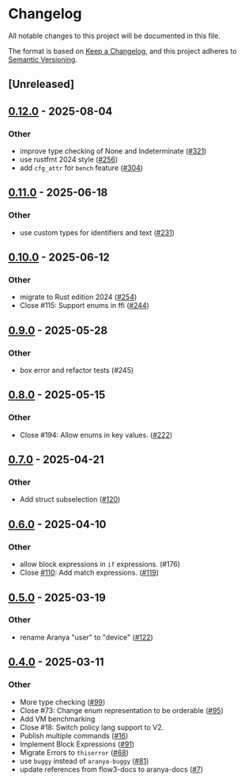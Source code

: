 # Changelog

All notable changes to this project will be documented in this file.

The format is based on [Keep a Changelog](https://keepachangelog.com/en/1.0.0/),
and this project adheres to [Semantic Versioning](https://semver.org/spec/v2.0.0.html).

## [Unreleased]

## [0.12.0](https://github.com/aranya-project/aranya-core/compare/aranya-policy-vm-v0.11.0...aranya-policy-vm-v0.12.0) - 2025-08-04

### Other

- improve type checking of None and Indeterminate ([#321](https://github.com/aranya-project/aranya-core/pull/321))
- use rustfmt 2024 style ([#256](https://github.com/aranya-project/aranya-core/pull/256))
- add `cfg_attr` for `bench` feature ([#304](https://github.com/aranya-project/aranya-core/pull/304))

## [0.11.0](https://github.com/aranya-project/aranya-core/compare/aranya-policy-vm-v0.10.0...aranya-policy-vm-v0.11.0) - 2025-06-18

### Other

- use custom types for identifiers and text ([#231](https://github.com/aranya-project/aranya-core/pull/231))

## [0.10.0](https://github.com/aranya-project/aranya-core/compare/aranya-policy-vm-v0.9.0...aranya-policy-vm-v0.10.0) - 2025-06-12

### Other

- migrate to Rust edition 2024 ([#254](https://github.com/aranya-project/aranya-core/pull/254))
- Close #115: Support enums in ffi ([#244](https://github.com/aranya-project/aranya-core/pull/244))

## [0.9.0](https://github.com/aranya-project/aranya-core/compare/aranya-policy-vm-v0.8.0...aranya-policy-vm-v0.9.0) - 2025-05-28

### Other

- box error and refactor tests (#245)

## [0.8.0](https://github.com/aranya-project/aranya-core/compare/aranya-policy-vm-v0.7.0...aranya-policy-vm-v0.8.0) - 2025-05-15

### Other

- Close #194: Allow enums in key values. ([#222](https://github.com/aranya-project/aranya-core/pull/222))

## [0.7.0](https://github.com/aranya-project/aranya-core/compare/aranya-policy-vm-v0.6.0...aranya-policy-vm-v0.7.0) - 2025-04-21

### Other

- Add struct subselection ([#120](https://github.com/aranya-project/aranya-core/pull/120))

## [0.6.0](https://github.com/aranya-project/aranya-core/compare/aranya-policy-vm-v0.5.0...aranya-policy-vm-v0.6.0) - 2025-04-10

### Other

- allow block expressions in `if` expressions. (#176)
- Close [#110](https://github.com/aranya-project/aranya-core/pull/110): Add match expressions. ([#119](https://github.com/aranya-project/aranya-core/pull/119))

## [0.5.0](https://github.com/aranya-project/aranya-core/compare/aranya-policy-vm-v0.4.0...aranya-policy-vm-v0.5.0) - 2025-03-19

### Other

- rename Aranya "user" to "device" ([#122](https://github.com/aranya-project/aranya-core/pull/122))

## [0.4.0](https://github.com/aranya-project/aranya-core/compare/aranya-policy-vm-v0.3.1...aranya-policy-vm-v0.4.0) - 2025-03-11

### Other

- More type checking ([#99](https://github.com/aranya-project/aranya-core/pull/99))
- Close #73: Change enum representation to be orderable ([#95](https://github.com/aranya-project/aranya-core/pull/95))
- Add VM benchmarking
- Close #18: Switch policy lang support to V2.
- Publish multiple commands ([#16](https://github.com/aranya-project/aranya-core/pull/16))
- Implement Block Expressions ([#91](https://github.com/aranya-project/aranya-core/pull/91))
- Migrate Errors to `thiserror` ([#68](https://github.com/aranya-project/aranya-core/pull/68))
- use `buggy` instead of `aranya-buggy` ([#81](https://github.com/aranya-project/aranya-core/pull/81))
- update references from flow3-docs to aranya-docs ([#7](https://github.com/aranya-project/aranya-core/pull/7))
